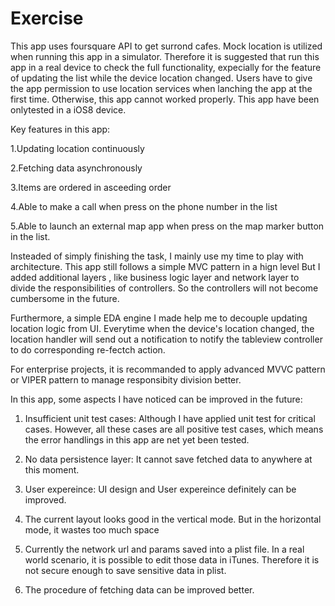 # Exercise

This app uses foursquare API to get surrond cafes. Mock location is utilized when running this app in a simulator.
Therefore it is suggested that run this app in a real device to check the full functionality, expecially for the feature of updating the list while the device location changed.
Users have to give the app permission to use location services when lanching the app at the first time. Otherwise, this app cannot worked properly.
This app have been onlytested in a iOS8 device. 


Key features in this app:

1.Updating location continuously

2.Fetching data asynchronously

3.Items are ordered in asceeding order

4.Able to make a call when press on the phone number in the list

5.Able to launch an external map app when press on the map marker button in the list.



Insteaded of simply finishing the task, I mainly use my time to play with architecture.
This app still follows a simple MVC pattern in a hign level
But I added additional layers , like business logic layer and network layer to divide the responsibilities of controllers.
So the controllers will not become cumbersome  in the future.

Furthermore, a simple EDA engine I made help me to decouple updating location logic from UI. Everytime when the device's location changed, the location handler will send out a notification to notify the tableview controller to do corresponding re-fectch action.

For enterprise projects, it is recommanded to apply advanced MVVC pattern or VIPER pattern to manage responsibity division better.


In this app, some aspects I have noticed can be improved in the future:

1. Insufficient unit test cases: Although I have applied unit test for critical cases. However, all these cases are all positive test cases, which means the error handlings in this app are net yet been tested. 

2. No data persistence layer: It cannot save fetched data to anywhere at this moment.

3. User expereince: UI design and User expereince definitely can be improved. 

4. The current layout looks good in the vertical mode. But in the horizontal mode, it wastes too much space

5. Currently the network url and params saved into a plist file. In a real world scenario, it is possible to edit those data in iTunes. Therefore it is not secure enough to save sensitive data in plist.

6. The procedure of fetching data can be improved better.


